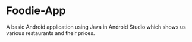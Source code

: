 # Foodie-App
A basic Android application using Java in Android Studio which shows us various restaurants and their prices.
